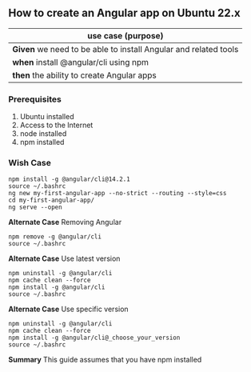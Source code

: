 
## How to create an Angular app on Ubuntu 22.x

>
|use case (purpose)|  
|--|
|**Given** we need to be able to install Angular and related tools 
|**when** install @angular/cli using npm  
|**then** the ability to create Angular apps

### Prerequisites 
1. Ubuntu installed
2. Access to the Internet
4. node installed
5. npm installed

### Wish Case
	npm install -g @angular/cli@14.2.1
	source ~/.bashrc
	ng new my-first-angular-app --no-strict --routing --style=css
	cd my-first-angular-app/
	ng serve --open
	
**Alternate Case**
Removing Angular

	npm remove -g @angular/cli
	source ~/.bashrc

**Alternate Case**
Use latest version

	npm uninstall -g @angular/cli
	npm cache clean --force
	npm install -g @angular/cli
	source ~/.bashrc
	
**Alternate Case**
Use specific version

	npm uninstall -g @angular/cli
	npm cache clean --force
	npm install -g @angular/cli@_choose_your_version
	source ~/.bashrc
	
**Summary**
This guide assumes that you have npm installed